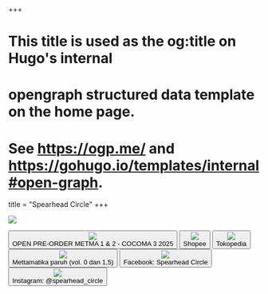 +++
# This title is used as the og:title on Hugo's internal
# opengraph structured data template on the home page.
# See https://ogp.me/ and https://gohugo.io/templates/internal#open-graph.
title = "Spearhead Circle"
+++

![](images/banner.jpg)

<a href="bit.ly/METMAT-COCOMA25"><button><div class="thumbnail">![](images/spearhead.png)</div>OPEN PRE-ORDER METMA 1 & 2 - COCOMA 3 2025</button></a>
<a href="https://shopee.co.id/shop/449539190"><button><div class="thumbnail">![](images/shopee.png)</div>Shopee</button></a>
<a href="https://www.tokopedia.com/spearheadcircle"><button><div class="thumbnail">![](images/tokped.png)</div>Tokopedia</button></a>
[<button><div class="thumbnail">![](images/spearhead.png)</div>Mettamatika paruh (vol. 0 dan 1,5)</button>](blog/mettamatika-paruh)
<a href="https://www.facebook.com/profile.php?id=100089620167900"><button><div class="thumbnail">![](images/facebook.png)</div>Facebook: Spearhead Circle</button></a>
<a href="https://www.instagram.com/spearhead_circle"><button><div class="thumbnail">![](images/instagram.png)</div>Instagram: @spearhead_circle</button></a>